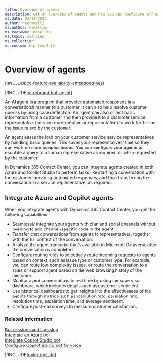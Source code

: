 ```yaml
---
title: Overview of agents
description: Get an overview of agents and how you can configure and use them in Dynamics 365 Contact Center.
ms.date: 04/21/2025
author: neeranelli
ms.author: nenellim
ms.reviewer: nenellim
ms.topic: overview
ms.collection:
ms.custom: bap-template
---
```


# Overview of agents

[!INCLUDE[cc-feature-availability-embedded-yes](../../includes/cc-feature-availability-embedded-yes.md)]

[!INCLUDE[cc-rebrand-bot-agent](../../includes/cc-rebrand-bot-agent.md)]


An AI agent is a program that provides automated responses in a conversational manner to a customer. It can also help resolve customer queries by using case deflection. An agent can also collect basic information from a customer and then provide it to a customer service representative (service representative or representative) to work further on the issue raised by the customer.  

An agent eases the load on your customer service service representatives by handling basic queries. This saves your representatives' time so they can work on more complex issues. You can configure your agents to escalate a query to a human representative as required, or when requested by the customer.

In Dynamics 365 Contact Center, you can integrate agents created in both Azure and Copilot Studio to perform tasks like starting a conversation with the customer, providing automated responses, and then transferring the conversation to a service representative, as required.

## Integrate Azure and Copilot agents

When you integrate agents with Dynamics 365 Contact Center, you get the following capabilities:

- Seamlessly integrate your agents with chat and social channels without needing to add channel-specific code in the agent.
- Transfer chat conversations from agents to representatives, together with the full context of the conversation.
- Analyze the agent transcript that's available in Microsoft Dataverse after the conversation is completed.
- Configure routing rules to selectively route incoming requests to agents based on context, such as issue type or customer type. For example, you can route low-complexity issues, or route the conversation to a sales or support agent based on the web browsing history of the customer.
- Monitor agent conversations in real time by using the supervisor dashboard, which includes details such as customer sentiment.
- Use historical dashboards to get insights into the effectiveness of the agents through metrics such as resolution rate, escalation rate, resolution time, escalation time, and average sentiment.
- Configure post-call surveys to measure customer satisfaction.

### Related information

[Bot sessions and licensing](bot-session-licensing.md)  
[Integrate an Azure bot](configure-bot-azure.md)  
[Integrate Copilot Studio bot](configure-bot-virtual-agent.md)  
[Configure Copilot Studio bot for voice](voice-channel-pva-bots.md)  

[!INCLUDE[footer-include](../../includes/footer-banner.md)]
